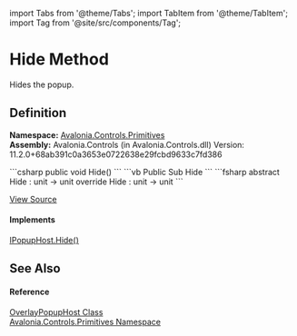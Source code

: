 import Tabs from '@theme/Tabs'; 
import TabItem from '@theme/TabItem'; 
import Tag from '@site/src/components/Tag'; 

# Hide Method


Hides the popup.



## Definition
**Namespace:** <a href="N_Avalonia_Controls_Primitives">Avalonia.Controls.Primitives</a>  
**Assembly:** Avalonia.Controls (in Avalonia.Controls.dll) Version: 11.2.0+68ab391c0a3653e0722638e29fcbd9633c7fd386

<Tabs groupId="api-code-preview">
<TabItem value="csharp" label="C#">
```csharp
public void Hide()
```
</TabItem>
<TabItem value="vb" label="VB">
```vb
Public Sub Hide
```
</TabItem>
<TabItem value="fsharp" label="F#">
```fsharp
abstract Hide : unit -> unit 
override Hide : unit -> unit 
```
</TabItem>
</Tabs>



<a href="https://github.com/AvaloniaUI/Avalonia/tree/master/srcAvalonia.Controls/Primitives/OverlayPopupHost.cs#L115" title="View the source code">View Source</a>



#### Implements
<a href="M_Avalonia_Controls_Primitives_IPopupHost_Hide">IPopupHost.Hide()</a>  


## See Also


#### Reference
<a href="T_Avalonia_Controls_Primitives_OverlayPopupHost">OverlayPopupHost Class</a>  
<a href="N_Avalonia_Controls_Primitives">Avalonia.Controls.Primitives Namespace</a>  
